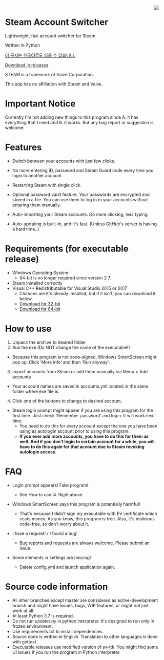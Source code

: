 <img align="right" src="https://user-images.githubusercontent.com/22590718/111099604-3750fb80-8589-11eb-90be-bfbef898acdf.PNG">

# Steam Account Switcher
Lightweight, fast account switcher for Steam.

Written in Python

[이 문서는 한국어로도 읽을 수 있습니다.](https://github.com/sw2719/steam-account-switcher/blob/master/README_ko.md)

[Download in releases](https://github.com/sw2719/steam-account-switcher/releases)

STEAM is a trademark of Valve Corporation.

This app has no affiliation with Steam and Valve.

# Important Notice
Currently I'm not adding new things to this program since A. it has everything that I need and B. it works. But any bug report or suggestion is welcome.

# Features
* Switch between your accounts with just few clicks.

* No more entering ID, password and Steam Guard code every time you login to another account.

* Restarting Steam with single click.

* Optional password vault feature. Your passwords are encrypted and stored in a file. You can use them to log in to your accounts without entering them manually.

* Auto-importing your Steam accounts. Do more clicking, less typing.

* Auto-updating is built-in, and it's fast. (Unless GitHub's server is having a hard time..)

# Requirements (for executable release)
* Windows Operating System
  - 64-bit is no longer required since version 2.7.
* Steam installed correctly
* Visual C++ Redistributable for Visual Studio 2015 or 2017
  - Chances are it's already installed, but if it isn't, you can download it below.
  - [Download for 32-bit](https://aka.ms/vs/16/release/vc_redist.x32.exe)
  - [Download for 64-bit](https://aka.ms/vs/16/release/vc_redist.x64.exe)

# How to use
1. Unpack the archive to desired folder
2. Run the exe (Do NOT change the name of the executable!)
* Because this program is not code-signed, Windows SmartScreen might pop up. Click 'More info' and then 'Run anyway'.
 
3. Import accounts from Steam or add them manually via Menu > Add accounts
* Your account names are saved in accounts.yml located in the same folder where exe file is.

4. Click one of the buttons to change to desired account.
* Steam login prompt might appear if you are using this program for the first time. Just check 'Remember password' and login. It will work next time. 
  - You need to do this for every account except the one you have been using as autologin account prior to using this program.
  - **If you ever add more accounts, you have to do this for them as well. And if you don't login to certain account for a while, you will have to do this again for that account due to Steam revoking autologin access.**

# FAQ
* Login prompt appears! Fake program!
  - See How to use-4. Right above.

* Windows SmartScreen says this program is potentially harmful!
  - That's because I didn't sign my executable with EV certificate which costs money. As you know, this program is free. Also, it's malicious code-free, so don't worry about it.

* I have a request! / I found a bug!
  - Bug reports and requests are always welcome. Please submit an issue.

* Some elements in settings are missing!
  - Delete config.yml and launch application again.

# Source code information
* All other branches except master are considered as acitve-development branch and might have issues, bugs, WIP features, or might not just work at all.
* At least Python 3.7 is required.
* Do not run updater.py in python interpreter. It's designed to run only in frozen environment.
* Use requirements.txt to install dependencies.
* Source code is written in English. Translation to other languages is done with gettext.
* Executable releases use modified version of sv-ttk. You might find some UI issues if you run the program in Python interpreter.